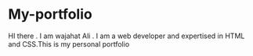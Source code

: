 # My-portfolio
HI there . I am wajahat Ali . I am a web developer and expertised in HTML and CSS.This is my personal portfolio
